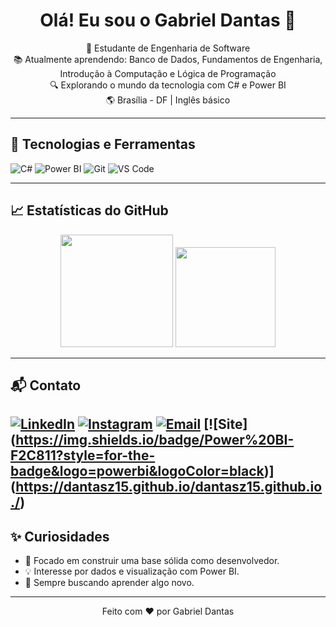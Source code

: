 <h1 align="center">Olá! Eu sou o Gabriel Dantas 👋</h1>

<p align="center">
  🧠 Estudante de Engenharia de Software <br>
  📚 Atualmente aprendendo: Banco de Dados, Fundamentos de Engenharia, Introdução à Computação e Lógica de Programação <br>
  🔍 Explorando o mundo da tecnologia com C# e Power BI <br>
  🌎 Brasília - DF | Inglês básico
</p>

---

## 🚀 Tecnologias e Ferramentas

![C#](https://img.shields.io/badge/C%23-239120?style=for-the-badge&logo=c-sharp&logoColor=white)
![Power BI](https://img.shields.io/badge/Power%20BI-F2C811?style=for-the-badge&logo=powerbi&logoColor=black)
![Git](https://img.shields.io/badge/Git-F05032?style=for-the-badge&logo=git&logoColor=white)
![VS Code](https://img.shields.io/badge/VS%20Code-007ACC?style=for-the-badge&logo=visual-studio-code&logoColor=white)

---

## 📈 Estatísticas do GitHub

<div align="center">
  <img height="180em" src="https://github-readme-stats.vercel.app/api?username=gabrieldantas&show_icons=true&theme=radical&count_private=true"/>
  <img height="160em" src="https://github-readme-stats.vercel.app/api/top-langs/?username=gabrieldantas&showdev&layout=compact&theme=tokyonight" />
</p>
</div>

---

## 📬 Contato

[![LinkedIn](https://img.shields.io/badge/LinkedIn-blue?style=for-the-badge&logo=linkedin&logoColor=white)](https://www.linkedin.com/in/gabriel-henrique-rodrigues-dantas-9b6ab8364)
[![Instagram](https://img.shields.io/badge/Instagram-E4405F?style=for-the-badge&logo=instagram&logoColor=white)](https://www.instagram.com/dantasz.sw)
[![Email](https://img.shields.io/badge/Gmail-D14836?style=for-the-badge&logo=gmail&logoColor=white)](mailto:bielhr01@gmail.com)
[![Site] (https://img.shields.io/badge/Power%20BI-F2C811?style=for-the-badge&logo=powerbi&logoColor=black)] (https://dantasz15.github.io/dantasz15.github.io./)
---

## ✨ Curiosidades

- 🎯 Focado em construir uma base sólida como desenvolvedor.
- 💡 Interesse por dados e visualização com Power BI.
- 🌱 Sempre buscando aprender algo novo.

---

<div align="center">
  Feito com ❤️ por Gabriel Dantas
</div>
